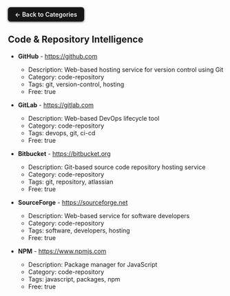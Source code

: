 <div align="left">
<a href="../README.md#-categories" style="display:inline-block;padding:8px 16px;background:#161616;border-radius:6px;color:whitesmoke;font-weight:600;text-decoration:none;box-shadow:0 1px 4px #3a3939ff;margin:10px 0px 0px">← Back to Categories</a>
</div>

## Code & Repository Intelligence

- **GitHub** - https://github.com
  - Description: Web-based hosting service for version control using Git
  - Category: code-repository
  - Tags: git, version-control, hosting
  - Free: true

- **GitLab** - https://gitlab.com
  - Description: Web-based DevOps lifecycle tool
  - Category: code-repository
  - Tags: devops, git, ci-cd
  - Free: true

- **Bitbucket** - https://bitbucket.org
  - Description: Git-based source code repository hosting service
  - Category: code-repository
  - Tags: git, repository, atlassian
  - Free: true

- **SourceForge** - https://sourceforge.net
  - Description: Web-based service for software developers
  - Category: code-repository
  - Tags: software, developers, hosting
  - Free: true

- **NPM** - https://www.npmjs.com
  - Description: Package manager for JavaScript
  - Category: code-repository
  - Tags: javascript, packages, npm
  - Free: true